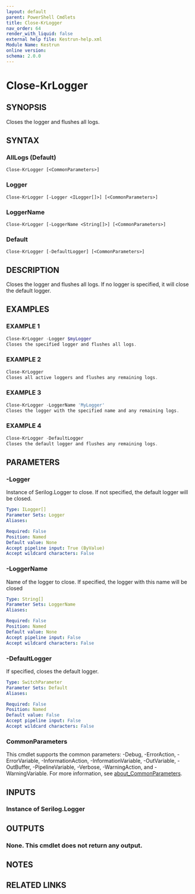 ```yaml
---
layout: default
parent: PowerShell Cmdlets
title: Close-KrLogger
nav_order: 64
render_with_liquid: false
external help file: Kestrun-help.xml
Module Name: Kestrun
online version:
schema: 2.0.0
---
```


# Close-KrLogger

## SYNOPSIS
Closes the logger and flushes all logs.

## SYNTAX

### AllLogs (Default)
```
Close-KrLogger [<CommonParameters>]
```

### Logger
```
Close-KrLogger [-Logger <ILogger[]>] [<CommonParameters>]
```

### LoggerName
```
Close-KrLogger [-LoggerName <String[]>] [<CommonParameters>]
```

### Default
```
Close-KrLogger [-DefaultLogger] [<CommonParameters>]
```

## DESCRIPTION
Closes the logger and flushes all logs.
If no logger is specified, it will close the default logger.

## EXAMPLES

### EXAMPLE 1
```powershell
Close-KrLogger -Logger $myLogger
Closes the specified logger and flushes all logs.
```

### EXAMPLE 2
```powershell
Close-KrLogger
Closes all active loggers and flushes any remaining logs.
```

### EXAMPLE 3
```powershell
Close-KrLogger -LoggerName 'MyLogger'
Closes the logger with the specified name and any remaining logs.
```

### EXAMPLE 4
```powershell
Close-KrLogger -DefaultLogger
Closes the default logger and flushes any remaining logs.
```

## PARAMETERS

### -Logger
Instance of Serilog.Logger to close.
If not specified, the default logger will be closed.

```yaml
Type: ILogger[]
Parameter Sets: Logger
Aliases:

Required: False
Position: Named
Default value: None
Accept pipeline input: True (ByValue)
Accept wildcard characters: False
```

### -LoggerName
Name of the logger to close.
If specified, the logger with this name will be closed

```yaml
Type: String[]
Parameter Sets: LoggerName
Aliases:

Required: False
Position: Named
Default value: None
Accept pipeline input: False
Accept wildcard characters: False
```

### -DefaultLogger
If specified, closes the default logger.

```yaml
Type: SwitchParameter
Parameter Sets: Default
Aliases:

Required: False
Position: Named
Default value: False
Accept pipeline input: False
Accept wildcard characters: False
```

### CommonParameters
This cmdlet supports the common parameters: -Debug, -ErrorAction, -ErrorVariable, -InformationAction, -InformationVariable, -OutVariable, -OutBuffer, -PipelineVariable, -Verbose, -WarningAction, and -WarningVariable. For more information, see [about_CommonParameters](http://go.microsoft.com/fwlink/?LinkID=113216).

## INPUTS

### Instance of Serilog.Logger
## OUTPUTS

### None. This cmdlet does not return any output.
## NOTES

## RELATED LINKS
